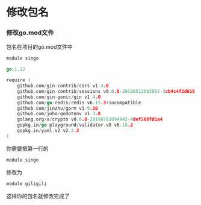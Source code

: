 # 修改包名

### 修改go.mod文件

包名在项目的go.mod文件中

```go
module singo

go 1.12

require (
	github.com/gin-contrib/cors v1.3.0
	github.com/gin-contrib/sessions v0.0.0-20190512062852-3cb4c4f2d615
	github.com/gin-gonic/gin v1.4.0
	github.com/go-redis/redis v6.15.3+incompatible
	github.com/jinzhu/gorm v1.9.10
	github.com/joho/godotenv v1.3.0
	golang.org/x/crypto v0.0.0-20190701094942-4def268fd1a4
	gopkg.in/go-playground/validator.v8 v8.18.2
	gopkg.in/yaml.v2 v2.2.2
)
```

你需要把第一行的

```go
module singo
```

修改为

```go
module giligili
```

这样你的包名就修改完成了

